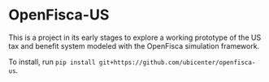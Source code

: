 # OpenFisca-US

This is a project in its early stages to explore a working prototype of the US tax and benefit system modeled with the OpenFisca simulation framework.
 
To install, run ```pip install git+https://github.com/ubicenter/openfisca-us```.

